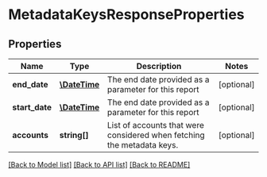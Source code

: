 # MetadataKeysResponseProperties

## Properties
Name | Type | Description | Notes
------------ | ------------- | ------------- | -------------
**end_date** | [**\DateTime**](\DateTime.md) | The end date provided as a parameter for this report | [optional] 
**start_date** | [**\DateTime**](\DateTime.md) | The end date provided as a parameter for this report | [optional] 
**accounts** | **string[]** | List of accounts that were considered when fetching the metadata keys. | [optional] 

[[Back to Model list]](../README.md#documentation-for-models) [[Back to API list]](../README.md#documentation-for-api-endpoints) [[Back to README]](../README.md)


